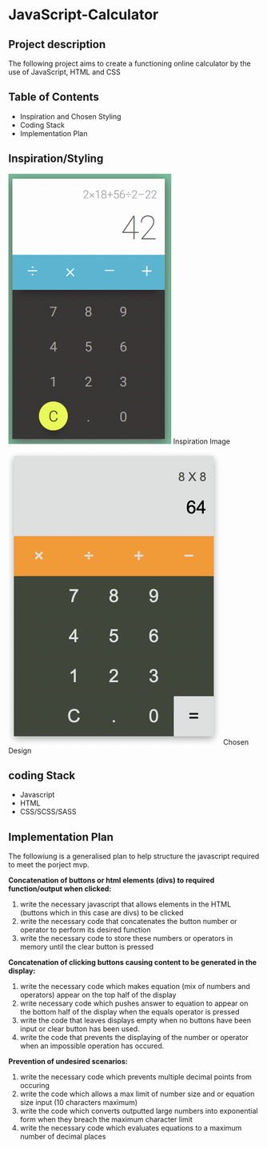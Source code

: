 # JavaScript-Calculator

## Project description
The following project aims to create a functioning online calculator by the use of JavaScript, HTML and CSS

## Table of Contents

-   Inspiration and Chosen Styling
-   Coding Stack
-   Implementation Plan

## Inspiration/Styling
![](imgs/inspiration.png)
Inspiration Image

![](imgs/styledcalc.png)
Chosen Design


## coding Stack
- Javascript
- HTML
- CSS/SCSS/SASS

## Implementation Plan
The followiung is a generalised plan to help structure the javascript required to meet the porject mvp. 

**Concatenation of buttons or html elements (divs) to required function/output when clicked:**
1. write the necessary javascript that allows elements in the HTML (buttons which in this case are divs) to be clicked
2. write the necessary code that concatenates the button number or operator to perform its desired function
3. write the necessary code to store these numbers or operators in memory until the clear button is pressed

**Concatenation of clicking buttons causing content to be generated in the display:**
1. write the necessary code which makes equation (mix of numbers and operators) appear on the top half of the display
2. write necessary code which pushes answer to equation to appear on the bottom half of the display when the equals operator is pressed
3. write the code that leaves displays empty when no buttons have been input or clear button has been used. 
4. write the code that prevents the displaying of the number or operator when an impossible operation has occured.

**Prevention of undesired scenarios:**
1. write the necessary code which prevents multiple decimal points from occuring
2. write the code which allows a max limit of number size and or equation size input (10 characters maximum)
3. write the code which converts outputted large numbers into exponential form when they breach the maximum character limit
4. write the necessary code which evaluates equations to a maximum number of decimal places


 
